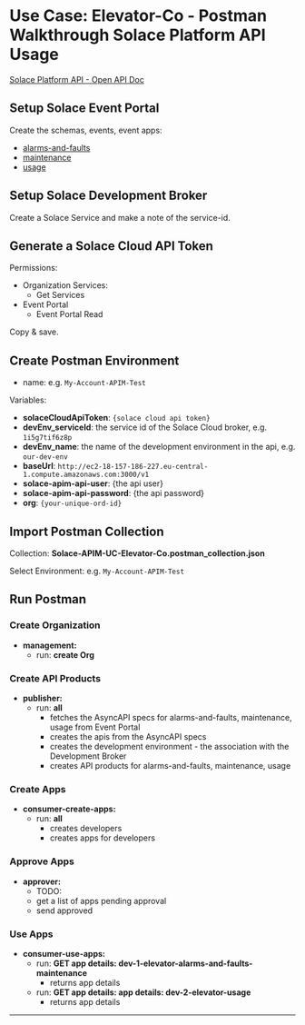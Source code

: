 # Use Case: Elevator-Co - Postman Walkthrough Solace Platform API Usage

[Solace Platform API - Open API Doc](http://ec2-18-157-186-227.eu-central-1.compute.amazonaws.com:3000/api-explorer/#/)

## Setup Solace Event Portal

Create the schemas, events, event apps:

* [alarms-and-faults](../../event-apps/alarms-and-faults)
* [maintenance](../../event-apps/maintenance)
* [usage](../../event-apps/usage)

## Setup Solace Development Broker

Create a Solace Service and make a note of the service-id.

## Generate a Solace Cloud API Token

Permissions:
  - Organization Services:
    - Get Services
  - Event Portal
    - Event Portal Read

Copy & save.

## Create Postman Environment

  - name: e.g. `My-Account-APIM-Test`

Variables:
  - **solaceCloudApiToken**: `{solace cloud api token}`
  - **devEnv_serviceId**: the service id of the Solace Cloud broker, e.g. `1i5g7tif6z8p`
  - **devEnv_name**: the name of the development environment in the api, e.g. `our-dev-env`
  - **baseUrl**: `http://ec2-18-157-186-227.eu-central-1.compute.amazonaws.com:3000/v1`
  - **solace-apim-api-user**: {the api user}
  - **solace-apim-api-password**: {the api password}
  - **org**: `{your-unique-ord-id}`

## Import Postman Collection

Collection: **Solace-APIM-UC-Elevator-Co.postman_collection.json**

Select Environment: e.g. `My-Account-APIM-Test`


## Run Postman

### Create Organization

- **management:**
  - run: **create Org**

### Create API Products

- **publisher:**
  - run: **all**
    - fetches the AsyncAPI specs for alarms-and-faults, maintenance, usage from Event Portal
    - creates the apis from the AsyncAPI specs
    - creates the development environment - the association with the Development Broker
    - creates API products for alarms-and-faults, maintenance, usage

### Create Apps

- **consumer-create-apps:**
  - run: **all**
    - creates developers
    - creates apps for developers

### Approve Apps

- **approver:**
  - TODO:
  - get a list of apps pending approval
  - send approved

### Use Apps
- **consumer-use-apps:**
  - run: **GET app details: dev-1-elevator-alarms-and-faults-maintenance**
    - returns app details
  - run: **GET app details: app details: dev-2-elevator-usage**
    - returns app details


---

